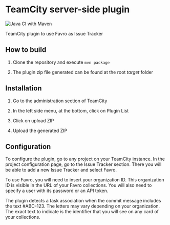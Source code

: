 # TeamCity server-side plugin

![Java CI with Maven](https://github.com/dharillo/teamcity-its-favro/workflows/Java%20CI%20with%20Maven/badge.svg)

TeamCity plugin to use Favro as Issue Tracker

## How to build

1. Clone the repository and execute ```mvn package```

2. The plugin zip file generated can be found at the root *target* folder

## Installation

1. Go to the administration section of TeamCity

2. In the left side menu, at the bottom, click on Plugin List

3. Click on upload ZIP

4. Upload the generated ZIP

## Configuration

To configure the plugin, go to any project on your TeamCity instance. In the project configuration page, go to the Issue Tracker section. There you will be able to add a new Issue Tracker and select Favro.

To use Favro, you will need to insert your organization ID. This organization ID is visible in the URL of your Favro collections. You will also need to specify a user with its password or an API token.

The plugin detects a task association when the commit message includes the text #ABC-123. The letters may vary depending on your organization. The exact text to indicate is the identifier that you will see on any card of your collections.
